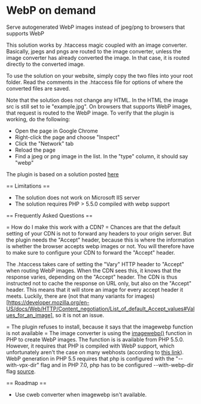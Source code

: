 # WebP on demand

Serve autogenerated WebP images instead of jpeg/png to browsers that supports WebP

This solution works by .htaccess magic coupled with an image converter. Basically, jpegs and pngs are routed to the image converter, unless the image converter has already converted the image. In that case, it is routed directly to the converted image. 

To use the solution on your website, simply copy the two files into your root folder. Read the comments in the .htaccess file for options of where the converted files are saved.

Note that the solution does not change any HTML. In the HTML the image src is still set to ie "example.jpg". On browsers that supports WebP images, that request is routed to the WebP image. To verify that the plugin is working, do the following:

- Open the page in Google Chrome
- Right-click the page and choose "Inspect"
- Click the "Network" tab
- Reload the page
- Find a jpeg or png image in the list. In the "type" column, it should say "webp"

The plugin is based on a solution posted [here](https://www.bitwise-it.dk/blog/webp-on-demand)

== Limitations ==

* The solution does not work on Microsoft IIS server
* The solution requires PHP > 5.5.0 compiled with webp support

== Frequently Asked Questions ==

= How do I make this work with a CDN? =
Chances are that the default setting of your CDN is not to forward any headers to your origin server. But the plugin needs the "Accept" header, because this is where the information is whether the browser accepts webp images or not. You will therefore have to make sure to configure your CDN to forward the "Accept" header.

The .htaccess takes care of setting the "Vary" HTTP header to "Accept" when routing WebP images. When the CDN sees this, it knows that the response varies, depending on the "Accept" header. The CDN is thus instructed not to cache the response on URL only, but also on the "Accept" header. This means that it will store an image for every accept header it meets. Luckily, there are (not that many variants for images)[https://developer.mozilla.org/en-US/docs/Web/HTTP/Content_negotiation/List_of_default_Accept_values#Values_for_an_image], so it is not an issue.

= The plugin refuses to install, because it says that the imagewebp function is not available =
The image converter is using the [imagewebp()](http://php.net/manual/en/function.imagewebp.php) function in PHP to create WebP images. The function is is available from PHP 5.5.0. However, it requires that PHP is compiled with WebP support, which unfortunately aren't the case on many webhosts (according to [this link](https://stackoverflow.com/questions/25248382/how-to-create-a-webp-image-in-php)). WebP generation in PHP 5.5 requires that php is configured with the "--with-vpx-dir" flag and in PHP 7.0, php has to be configured --with-webp-dir flag [source](http://il1.php.net/manual/en/image.installation.php).


== Roadmap ==

* Use cweb converter when imagewebp isn't available. 

